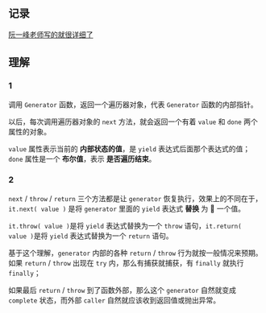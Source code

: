 <!--
 * @Author: your name
 * @Date: 2021-05-26 16:50:01
 * @LastEditTime: 2021-05-26 17:29:44
 * @LastEditors: Please set LastEditors
 * @Description: In User Settings Edit
 * @FilePath: /my-docs/docs/60234702.md
-->

## 记录

[阮一峰老师写的就很详细了](https://es6.ruanyifeng.com/#docs/generator)

## 理解

### 1

调用 `Generator` 函数，返回一个遍历器对象，代表 `Generator` 函数的内部指针。

以后，每次调用遍历器对象的 `next` 方法，就会返回一个有着 `value` 和 `done` 两个属性的对象。

`value` 属性表示当前的 **内部状态的值**，是 `yield` 表达式后面那个表达式的值；`done` 属性是一个 **布尔值**，表示 **是否遍历结束**。

### 2

`next` / `throw` / `return` 三个方法都是让 `generator` 恢复执行，效果上的不同在于，`it.next( value )` 是将 `generator` 里面的 `yield` 表达式 **替换** 为  一个值。

`it.throw( value )`是将 `yield` 表达式替换为一个 `throw` 语句，`it.return( value )`是将 `yield` 表达式替换为一个 `return` 语句。

基于这个理解，`generator` 内部的各种 `return` / `throw` 行为就按一般情况来预期。如果 `return` / `throw` 出现在 `try` 内，那么有捕获就捕获，有 `finally` 就执行 `finally`；

如果最后 `return` / `throw` 到了函数外部，那么这个 `generator` 自然就变成 `complete` 状态，而外部 `caller` 自然就应该收到返回值或抛出异常。
